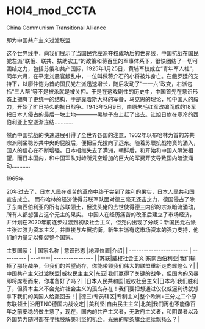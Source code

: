 # HOI4_mod_CCTA
China Communism Transitional Alliance

即为中国共产主义过渡联盟

这个世界线中，向我们展示了当国民党左派夺权成功后的世界线，中国抗战在国民党左派“联俄、联共、扶助农工”的政策和蒋百里的军事体系下，很快团结了一切可团结之力，包括苏俄和共产国际，1925年1月25日，黄埔军校成立“青年军人社”，同年六月，在平定刘震寰叛乱中，一位叫做蒋介石的小将被炸身亡。在鲍罗廷的支持下，以廖仲恺为首的国民党左派迅速增长，随后发动了“一一六”政变，右派包括“三人帮”等不是被杀就是被关押。于是在这戏剧性的历史中，中国首先在意识形态上拥有了更统一的结构，于是靠着斯大林的军备，马克思的理论，和中国人的毅力，开始了旷日持久的抗日战争。1943年5月9日，由原朱毛红军改编而成的18军把日本人侵占的最后一块土地————黑瞎子岛上赶了出去。让旭日旗在寒冷的西伯利亚上空逐渐冻结…………

然而中国抗战的快速进展引得了全世界各国的注意，1932年以布哈林为首的苏共宗派刚坐稳苏共中央的屁股后，便把目光投向了远东。随着苏联抗战物资的涌入，国人的信心在不断增强。日本相继失去了满洲，朝鲜后，和开始和中国人隔海相望，而日本国内，和中国军队对峙所凭空增加的巨大的军费开支导致国内暗流涌动…………

1965年

20年过去了，日本人民在艰苦的革命中终于尝到了胜利的果实，日本人民共和国宣告成立。
而布哈林的经济使得苏联军队面对德三毫无还击之力，德国侵占了除了东南西伯利亚的所有苏联领土，但洗头佬的去世使得德三内部的宗派暗流涌动，所有人都想强占这个无主的果实。
中国人在经历痛苦的改革后建立了市场经济，并计划在2020年前逐步过渡到初级社会主义，但党内出现了分歧：新国民党右派主张过渡为资本主义，并直接与左翼抗衡。新生右派有这市场资本的强力支持，他们的力量足以撕裂整个国家。


主要国家：
| 国家名称                  | 意识形态  |地理位置|介绍|
| ------------------------ | ---------- | --------| ---------------- |
|苏联|威权社会主义|东南西伯利亚|我们输掉了那场战争，但我们的希望尚存，你能带领我们伟大的联盟重新走向辉煌么？|
|中国共产主义过渡联盟|威权民主主义|东亚|我们赢得了关键的战争，但国内的风暴即将席卷而来，你准备好了吗？|
|日本人民共和国|威权社会主义|日本岛|我们胜利了，但资本主义不会允许社会主义的孤岛存在！我们要把想通过仅仅威逼利诱就想拿下我们的美国人给轰回去！|
|德三/专员辖区|专制主义|整个欧洲+三分之二个原苏联领土|沿用TNO德国内战设定|
|美利坚|自由民主主义|北美|我们再也不能像百年之前安稳的做生意了，现在，国内的共产主义者，无政府主义者，和阴谋者以及外国势力随时都在寻找肢解美利坚的机会。光荣的星条旗会继续飘扬么？|
